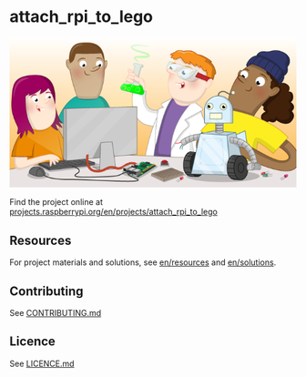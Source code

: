 # attach_rpi_to_lego

![attach_rpi_to_lego](banner.png)

Find the project online at [projects.raspberrypi.org/en/projects/attach_rpi_to_lego](https://projects.raspberrypi.org/en/projects/attach_rpi_to_lego)

## Resources
For project materials and solutions, see [en/resources](https://github.com/raspberrypilearning/attach_rpi_to_lego/tree/master/en/resources) and [en/solutions](https://github.com/raspberrypilearning/attach_rpi_to_lego/tree/master/en/solutions).

## Contributing
See [CONTRIBUTING.md](CONTRIBUTING.md)

## Licence
 See [LICENCE.md](LICENCE.md)
